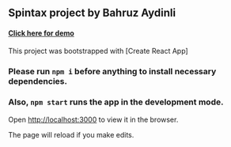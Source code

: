 ## Spintax project by Bahruz Aydinli

#### [Click here for demo](https://somera-task.web.app/)

This project was bootstrapped with [Create React App]

### Please run `npm i` before anything to install necessary dependencies.

### Also, `npm start` runs the app in the development mode.

Open [http://localhost:3000](http://localhost:3000) to view it in the browser.

The page will reload if you make edits.
